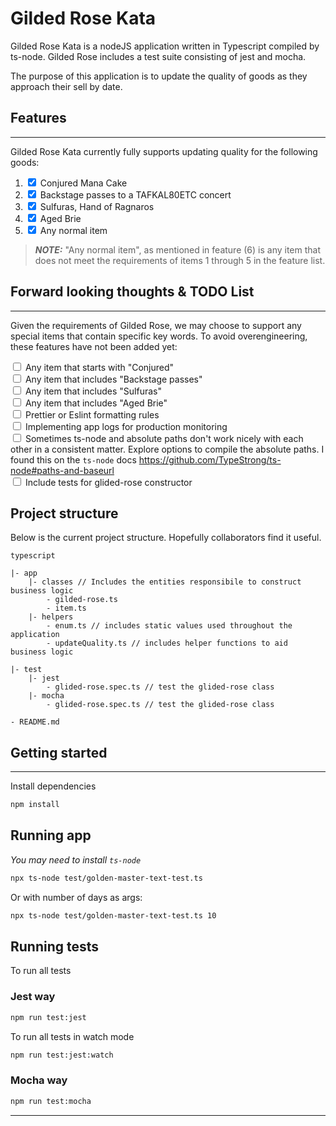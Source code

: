 # Gilded Rose Kata

Gilded Rose Kata is a nodeJS application written in Typescript compiled by ts-node. Gilded Rose includes a test suite consisting of jest and mocha.

The purpose of this application is to update the quality of goods as they approach their sell by date.


## Features
___

Gilded Rose Kata currently fully supports updating quality for the following goods:

1. <input type="checkbox" checked> Conjured Mana Cake 
2. <input type="checkbox" checked> Backstage passes to a TAFKAL80ETC concert
3. <input type="checkbox" checked> Sulfuras, Hand of Ragnaros
4. <input type="checkbox" checked> Aged Brie
5. <input type="checkbox" checked> Any normal item


> **_NOTE:_** "Any normal item", as mentioned in feature (6) is any item that does not meet the requirements of items 1 through 5 in the feature list.

## Forward looking thoughts & TODO List
___

Given the requirements of Gilded Rose, we may choose to support any special items that contain specific key words. To avoid overengineering, these features have not been added yet:

<input type="checkbox" > Any item that starts with "Conjured" \
<input type="checkbox" > Any item that includes "Backstage passes" \
<input type="checkbox" > Any item that includes "Sulfuras" \
<input type="checkbox" > Any item that includes "Aged Brie" \
<input type="checkbox" > Prettier or Eslint formatting rules \
<input type="checkbox" > Implementing app logs for production monitoring \
<input type="checkbox" > Sometimes ts-node and absolute paths don't work nicely with each other in a consistent matter. Explore options to compile the absolute paths. I found this on the `ts-node` docs https://github.com/TypeStrong/ts-node#paths-and-baseurl \
<input type="checkbox" > Include tests for glided-rose constructor

## Project structure
Below is the current project structure. Hopefully collaborators find it useful.
```
typescript

|- app
    |- classes // Includes the entities responsibile to construct business logic
        - gilded-rose.ts
        - item.ts
    |- helpers
        - enum.ts // includes static values used throughout the application
        - updateQuality.ts // includes helper functions to aid business logic

|- test
    |- jest
        - glided-rose.spec.ts // test the glided-rose class
    |- mocha
        - glided-rose.spec.ts // test the glided-rose class

- README.md
```

## Getting started
___
Install dependencies

```sh
npm install
```


## Running app
_You may need to install `ts-node`_

```sh
npx ts-node test/golden-master-text-test.ts
```

Or with number of days as args:
```sh
npx ts-node test/golden-master-text-test.ts 10
```

## Running tests

To run all tests

### Jest way

```sh
npm run test:jest
```

To run all tests in watch mode

```sh
npm run test:jest:watch
```

### Mocha way
```sh
npm run test:mocha
```

___
